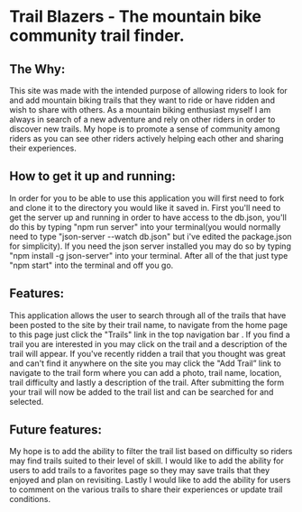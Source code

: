 # Trail Blazers - The mountain bike community trail finder.

## The Why:

This site was made with the intended purpose of allowing riders to look for and add mountain biking trails that they want to ride or have ridden and wish to share with others. As a mountain biking enthusiast myself I am always in search of a new adventure and rely on other riders in order to discover new trails. My hope is to promote a sense of community among riders as you can see other riders actively helping each other and sharing their experiences.

## How to get it up and running:

In order for you to be able to use this application you will first need to fork and clone it to the directory you would like it saved in. First you'll need to get the server up and running in order to have access to the db.json, you'll do this by typing "npm run server" into your terminal(you would normally need to type "json-server --watch db.json" but i've edited the package.json for simplicity). If you need the json server installed you may do so by typing "npm install -g json-server" into your terminal. After all of the that just type "npm start" into the terminal and off you go.

## Features:

This application allows the user to search through all of the trails that have been posted to the site by their trail name, to navigate from the home page to this page just click the "Trails" link in the top navigation bar . If you find a trail you are interested in you may click on the trail and a description of the trail will appear. If you've recently ridden a trail that you thought was great and can't find it anywhere on the site you may click the "Add Trail” link to navigate to the trail form where you can add a photo, trail name, location, trail difficulty and lastly a description of the trail. After submitting the form your trail will now be added to the trail list and can be searched for and selected.

## Future features:

My hope is to add the ability to filter the trail list based on difficulty so riders may find trails suited to their level of skill. I would like to add the ability for users to add trails to a favorites page so they may save trails that they enjoyed and plan on revisiting. Lastly I would like to add the ability for users to comment on the various trails to share their experiences or update trail conditions.

